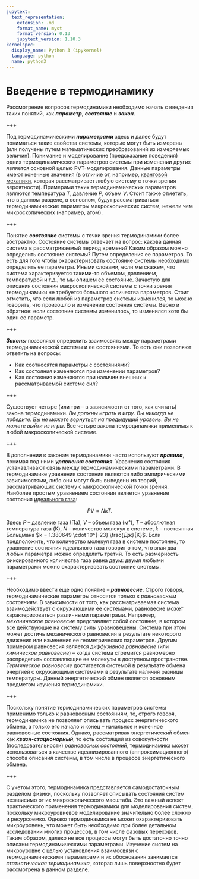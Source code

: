 ```yaml
---
jupytext:
  text_representation:
    extension: .md
    format_name: myst
    format_version: 0.13
    jupytext_version: 1.10.3
kernelspec:
  display_name: Python 3 (ipykernel)
  language: python
  name: python3
---
```


<a id='pvt-td-basics'></a>
# Введение в термодинамику
Рассмотрение вопросов термодинамики необходимо начать с введения таких понятий, как ***параметр***, ***состояние*** и ***закон***.

+++

<a id='pvt-td-basics-observables'></a>
Под термодинамическими ***параметрами*** здесь и далее будут пониматься такие свойства системы, которые могут быть измерены (или получены путем математических преобразований из измеряемых величин). Понимание и моделирование (предсказание поведения) одних термодинамических параметров системы при изменении других является основной целью PVT-моделирования. Данные параметры имеют конечные значения (в отличие от, например, [квантовой механики](https://en.wikipedia.org/wiki/Quantum_mechanics), которая рассматривает любую систему с точки зрения вероятности).  Примерами таких термодинамических параметров являются температура $T$, давление $P$, объем $V$. Стоит также отметить, что в данном разделе, в основном, будут рассматриваться термодинамические параметры макроскопических систем, нежели чем микроскопических (например, атом).

+++

<a id='pvt-td-basics-state'></a>
Понятие ***состояние*** системы с точки зрения термодинамики более абстрактно. Состояние системы отвечает на вопрос: какова данная система в рассматриваемый период времени? Каким образом можно определить состояние системы? Путем определения ее параметров. То есть для того чтобы охарактеризовать состояние системы необходимо определить ее параметры. Иными словами, если мы скажем, что система характеризуется такими-то объемом, давлением, температурой и т.д., то мы опишем ее состояние. Зачастую для описания состояния макроскопической системы с точки зрения термодинамики не требуется большого количества параметров. Стоит отметить, что если любой из параметров системы изменился, то можно говорить, что произошло и изменение состояния системы. Верно и обратное: если состояние системы изменилось, то изменился хотя бы один ее параметр.

+++

<a id='pvt-td-basics-laws'></a>
***Законы*** позволяют определить взаимосвять между параметрами термодинамической системы и ее состояниями. То есть они позволяют ответить на вопросы:
* Как соотносятся параметры с состояниями?
* Как состояния изменяются при изменении параметров? 
* Как состояния изменяются при наличии внешних к рассматриваемой системе сил?

+++

Существует четыре (или три – в зависимости от того, как считать) закона термодинамики. *Вы должны играть в игру*. *Вы никогда не победите*. *Вы не можете вернуться на предыдущий уровень*. *Вы не можете выйти из игры*. Все четыре закона темродинамики применимы к любой макроскопической системе.

+++

<a id='pvt-td-basics-ideal_gas_eos'></a>
В дополнении к законам термодинамики часто используют ***правила***, понимая под ними ***уравнения состояния***. Уравнения состояния устанавливают связь между термодинамическими параметрами. В термодинамике уравнения состояния являются либо эмпирическими зависимостями, либо они могут быть выведены из теорий, рассматривающих систему с микроскопической точки зрения. Наиболее простым уравнением состояния является уравнение состояния [идеального газа](https://en.wikipedia.org/wiki/Ideal_gas#Classical_thermodynamic_ideal_gas):

$$ P V = N k T.$$

Здесь $P$ – давление газа (Па), $V$ – объем газа (м³), $T$ – абсолютная температура газа (K), $N$ – количество молекул в системе, $k$ – постоянная Больцмана $k = 1.380649 \cdot 10^{-23} \frac{Дж}{K}$. Если предположить, что количество молекул газа в системе постоянно, то уравнение состояния идеального газа говорит о том, что зная два любых параметра можно определить третий. То есть размерность фиксированного количества газа равна двум: двумя любыми параметрами можно охарактеризовать состояние системы.

+++

Необходимо ввести еще одно понятие – ***равновесие***. Строго говоря, термодинамические параметры относятся только к *равновесным состояниям*. В зависимости от того, как рассматриваемая система взаимодействует с окружающими ее системами, равновесие может характеризоваться различными параметрами. Например, *механическое равновесие* представляет собой состояние, в котором все действующие на систему силы уравновешены. Система при этом может достичь механического равновесия в результате некоторого движения или изменения ее геометрических параметров. Другим примером равновесия является *диффузивное равновесие* (или *химическое равновесие*) – когда система стремится равномерно распределить составляющие ее молекулы в доступном пространстве. *Термическое равновесие* достигается системой в результате обмена энергией с окружающими системами в результате наличия разницы температуры. Данный энергетический обмен является основным предметом изучения термодинамики.

+++

Поскольку понятие термодинамических параметров системы применимо только к равновесным состояниям, то, строго говоря, термодинамика не позволяет описывать процесс энергетического обмена, а только его начало и конец – начальное и конечное равновесные состояния. Однако, рассматривая энергетический обмен как ***квази-стационарный***, то есть состоящий из совокупности (последовательности) *равновесных состояний*, термодинамика может использоваться в качестве идеализированного (аппроксимационного) способа описания системы, в том числе в процессе энергетического обмена.

+++

С учетом этого, термодинамика представляется самодостаточным разделом физики, поскольку позволяет описывать состояния систем независимо от их микроскопического масштаба. Это важный аспект практического применения термодинамики для моделирования систем, поскольку микроуровневое моделирование значительно более сложно и ресурсоемко. Однако термодинамика не может охарактеризовать микроуровень, что может быть необходимо при более детальном исследовании многих процессов, в том числе фазовых переходов. Таким образом, далеко не все процессы могут быть достаточно точно описаны термодинамическими параметрами. Изучение систем на микроуровне с целью установления взаимосвязи с термодинамическими параметрами и их обоснования занимается *статистическая термодинамика*, которая лишь поверхностно будет рассмотрена в данном разделе.
